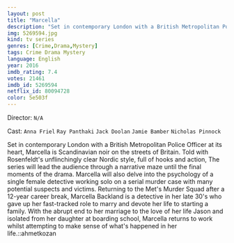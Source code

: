 ```yaml
---
layout: post
title: "Marcella"
description: "Set in contemporary London with a British Metropolitan Police Officer at its heart, Marcella is Scandinavian noir on the streets of Britain. Told with Rosenfeldt's unflinchingly clear Nordic style, full of hooks and action, The series will lead the audience through a narrative maze until the final moments of the drama. Marcella will also delve into the psychology of a single female detective working solo on a serial murder case with many potential suspect.."
img: 5269594.jpg
kind: tv series
genres: [Crime,Drama,Mystery]
tags: Crime Drama Mystery 
language: English
year: 2016
imdb_rating: 7.4
votes: 21461
imdb_id: 5269594
netflix_id: 80094728
color: 5e503f
---
```

Director: `N/A`  

Cast: `Anna Friel` `Ray Panthaki` `Jack Doolan` `Jamie Bamber` `Nicholas Pinnock` 

Set in contemporary London with a British Metropolitan Police Officer at its heart, Marcella is Scandinavian noir on the streets of Britain. Told with Rosenfeldt's unflinchingly clear Nordic style, full of hooks and action, The series will lead the audience through a narrative maze until the final moments of the drama. Marcella will also delve into the psychology of a single female detective working solo on a serial murder case with many potential suspects and victims. Returning to the Met's Murder Squad after a 12-year career break, Marcella Backland is a detective in her late 30's who gave up her fast-tracked role to marry and devote her life to starting a family. With the abrupt end to her marriage to the love of her life Jason and isolated from her daughter at boarding school, Marcella returns to work whilst attempting to make sense of what's happened in her life.::ahmetkozan